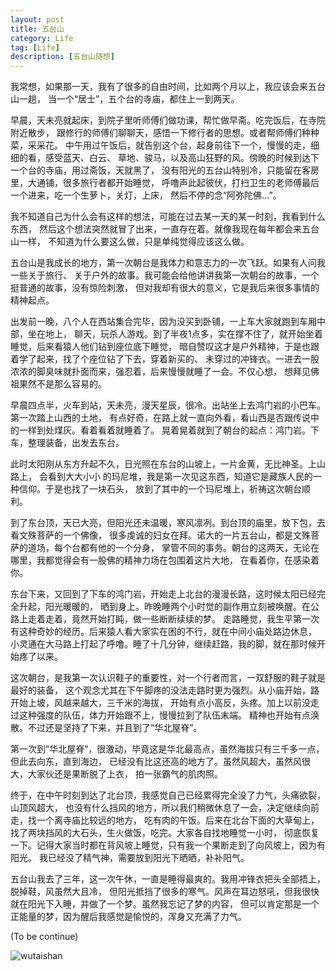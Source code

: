 ```yaml
---
layout: post
title: 五台山
category: Life
tag: [Life]
description: [五台山随想]
---
```


我常想，如果那一天，我有了很多的自由时间，比如两个月以上，我应该会来五台山一趟，
当一个“居士”，五个台的寺庙，都住上一到两天。

早晨，天未亮就起床，到院子里听师傅们做功课，帮忙做早斋。吃完饭后，在寺院附近散步，
跟修行的师傅们聊聊天，感悟一下修行者的思想。或者帮师傅们种种菜，采采花。
中午用过午饭后，就告别这个台，起身前往下一个，慢慢的走，细细的看，感受蓝天、白云、
草地、骏马，以及高山狂野的风。傍晚的时候到达下一个台的寺庙，用过斋饭，天就黑了，
没有阳光的五台山特别冷，只能留在客房里，大通铺，很多旅行者都开始睡觉，
呼噜声此起彼伏，打扫卫生的老师傅最后一个进来，吃一个生萝卜，关灯，上床，
然后不停的念“阿弥陀佛...”。

我不知道自己为什么会有这样的想法，可能在过去某一天的某一时刻，我看到什么东西，
然后这个想法突然就冒了出来，一直存在着。就像我现在每年都会来五台山一样，
不知道为什么要这么做，只是单纯觉得应该这么做。

五台山是我成长的地方，第一次朝台是我体力和意志力的一次飞跃。如果有人问我一些关于旅行、
关于户外的故事。我可能会给他讲讲我第一次朝台的故事，一个挺普通的故事，没有惊险刺激，
但对我却有很大的意义，它是我后来很多事情的精神起点。

出发前一晚，八个人在西站集合完毕，因为没买到卧铺，一上车大家就跑到车厢中部，坐在地上，
聊天，玩杀人游戏。到了半夜1点多，实在撑不住了，就开始坐着睡觉，后来看猿人他们钻到座位底下睡觉，
暗自赞叹这才是户外精神，于是也跟着学了起来，找了个座位钻了下去，穿着新买的、
未穿过的冲锋衣。一进去一股浓浓的脚臭味就扑面而来，强忍着，后来慢慢就睡了一会。不仅心想，
想拜见佛祖果然不是那么容易的。

早晨四点半，火车到站，天未亮，漫天星辰，很冷。出站坐上去鸿门岩的小巴车。第一次踏上山西的土地，
有点好奇，在路上就一直向外看，看山西是否跟传说中的一样到处煤灰。看着看着就睡着了。
晃着晃着就到了朝台的起点：鸿门岩。下车，整理装备，出发去东台。

此时太阳刚从东方升起不久，日光照在东台的山坡上，一片金黄，无比神圣。上山路上，
会看到大大小小 的玛尼堆，我是第一次见这东西，知道它是藏族人民的一种信仰。于是也找了一块石头，
放到了其中的一个玛尼堆上，祈祷这次朝台顺利。

到了东台顶，天已大亮，但阳光还未温暖，寒风凛冽。到台顶的庙里，放下包，去看文殊菩萨的一个佛像，
很多虔诚的妇女在拜。诺大的一片五台山，都是文殊菩萨的道场，每个台都有他的一个分身，
掌管不同的事务。朝台的这两天，无论在哪里，我都觉得会有一股佛的精神力场在包围着这片大地，
在看着你，在感染着你。

东台下来，又回到了下车的鸿门岩，开始走上北台的漫漫长路，这时候太阳已经完全升起，阳光暖暖的，
晒到身上。昨晚睡两个小时觉的副作用立刻被唤醒。在公路上走着走着，竟然开始打盹，做一些断断续续的梦。
走路睡觉，我生平第一次有这种奇妙的经历。后来猿人看大家实在困的不行，就在中间小庙处路边休息，
小灵通在大马路上打起了呼噜。睡了十几分钟，继续赶路，我的脚，就在那时候开始疼了以来。

这次朝台，是我第一次认识鞋子的重要性，对一个行者而言，一双舒服的鞋子就是最好的装备，
这个观念尤其在下午脚疼的没法走路时更为强烈。从小庙开始，路开始上坡，风越来越大，三千米的海拔，
开始有点小高反，头疼。加上以前没走过这种强度的队伍，体力开始跟不上，慢慢拉到了队伍末端。
精神也开始有点涣散。不过还是坚持了下来，并且到了“华北屋脊”。

第一次到“华北屋脊”，很激动，毕竟这是华北最高点，虽然海拔只有三千多一点，但此去向东，直到海边，
已经没有比这还高的地方了。虽然风超大，虽然风很大，大家伙还是果断脱了上衣，
拍一张霸气的肌肉照。

终于，在中午时刻到达了北台顶，我感觉自己已经累得完全没了力气，头痛欲裂，山顶风超大，
也没有什么挡风的地方，所以我们稍微休息了一会，决定继续向前走，找一个离寺庙比较远的地方，
吃有肉的午饭。后来在北台下面的大草甸上，找了两块挡风的大石头，生火做饭，吃完。大家各自找地睡觉一小时，
彻底恢复一下。记得大家当时都在背风坡上睡觉，只有我一个果断走到了向风坡上，因为有阳光。
我已经没了精气神，需要放到阳光下晒晒，补补阳气。

五台山我去了三年，这一次午休，一直是睡得最爽的。我用冲锋衣把头全部捂上，脱掉鞋，风虽然大且冷，
但阳光抵挡了很多的寒气。风声在耳边怒吼，但我很快就在阳光下入睡，并做了一个梦。虽然我忘记了梦的内容，
但可以肯定那是一个正能量的梦，因为醒后我感觉是愉悦的，浑身又充满了力气。

(To be continue)

![wutaishan]({{root_url}}/images/wutaishan.jpg "wutaishan")

